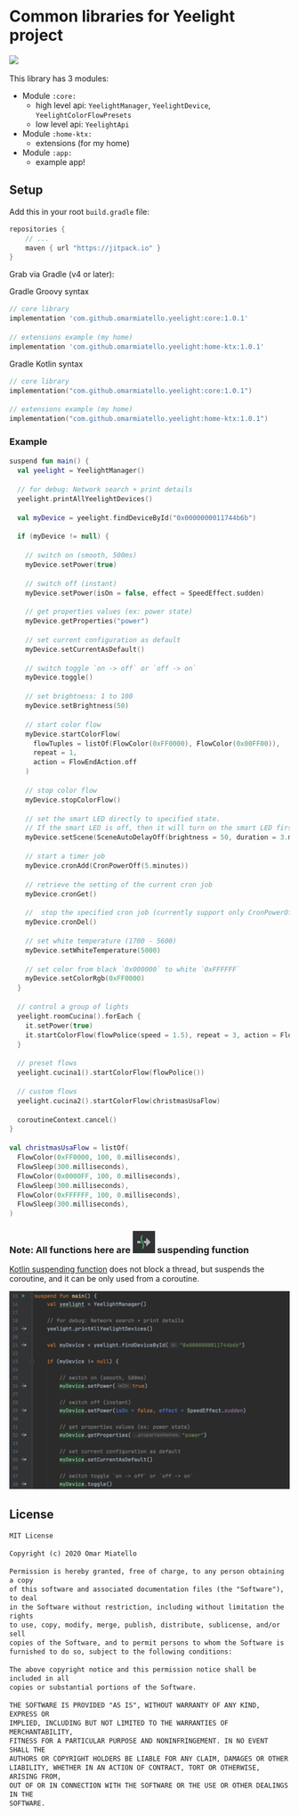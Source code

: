 # Common libraries for Yeelight project

[![](https://jitpack.io/v/omarmiatello/yeelight.svg)](https://jitpack.io/#omarmiatello/yeelight)

This library has 3 modules:
- Module `:core:`
  - high level api: `YeelightManager`, `YeelightDevice`, `YeelightColorFlowPresets`
  - low level api: `YeelightApi`
- Module `:home-ktx:`
  - extensions (for my home)
- Module `:app:`
  - example app!


## Setup

Add this in your root `build.gradle` file:
```gradle
repositories {
    // ...
    maven { url "https://jitpack.io" }
}
```

Grab via Gradle (v4 or later):

Gradle Groovy syntax
```groovy
// core library
implementation 'com.github.omarmiatello.yeelight:core:1.0.1'

// extensions example (my home)
implementation 'com.github.omarmiatello.yeelight:home-ktx:1.0.1'
```

Gradle Kotlin syntax
```kotlin
// core library
implementation("com.github.omarmiatello.yeelight:core:1.0.1")

// extensions example (my home)
implementation("com.github.omarmiatello.yeelight:home-ktx:1.0.1")
```

### Example

```kotlin
suspend fun main() {
  val yeelight = YeelightManager()

  // for debug: Network search + print details
  yeelight.printAllYeelightDevices()

  val myDevice = yeelight.findDeviceById("0x0000000011744b6b")

  if (myDevice != null) {

    // switch on (smooth, 500ms)
    myDevice.setPower(true)

    // switch off (instant)
    myDevice.setPower(isOn = false, effect = SpeedEffect.sudden)

    // get properties values (ex: power state)
    myDevice.getProperties("power")

    // set current configuration as default
    myDevice.setCurrentAsDefault()

    // switch toggle `on -> off` or `off -> on`
    myDevice.toggle()

    // set brightness: 1 to 100
    myDevice.setBrightness(50)

    // start color flow
    myDevice.startColorFlow(
      flowTuples = listOf(FlowColor(0xFF0000), FlowColor(0x00FF00)),
      repeat = 1,
      action = FlowEndAction.off
    )

    // stop color flow
    myDevice.stopColorFlow()

    // set the smart LED directly to specified state.
    // If the smart LED is off, then it will turn on the smart LED firstly and then apply the specified command 
    myDevice.setScene(SceneAutoDelayOff(brightness = 50, duration = 3.minutes))

    // start a timer job
    myDevice.cronAdd(CronPowerOff(5.minutes))

    // retrieve the setting of the current cron job
    myDevice.cronGet()

    //  stop the specified cron job (currently support only CronPowerOff)
    myDevice.cronDel()

    // set white temperature (1700 - 5600)
    myDevice.setWhiteTemperature(5000)

    // set color from black `0x000000` to white `0xFFFFFF`
    myDevice.setColorRgb(0xFF0000)
  }

  // control a group of lights
  yeelight.roomCucina().forEach {
    it.setPower(true)
    it.startColorFlow(flowPolice(speed = 1.5), repeat = 3, action = FlowEndAction.off)
  }

  // preset flows
  yeelight.cucina1().startColorFlow(flowPolice())

  // custom flows
  yeelight.cucina2().startColorFlow(christmasUsaFlow)

  coroutineContext.cancel()
}

val christmasUsaFlow = listOf(
  FlowColor(0xFF0000, 100, 0.milliseconds),
  FlowSleep(300.milliseconds),
  FlowColor(0x0000FF, 100, 0.milliseconds),
  FlowSleep(300.milliseconds),
  FlowColor(0xFFFFFF, 100, 0.milliseconds),
  FlowSleep(300.milliseconds),
)
```

### Note: All functions here are ![suspend](docs/suspend.png) suspending function

[Kotlin suspending function](https://kotlinlang.org/docs/reference/coroutines/basics.html) does not block a thread, but suspends the coroutine, and it can be only used from a coroutine.

![Suspending functions](docs/suspending_functions.png)



## License

    MIT License
    
    Copyright (c) 2020 Omar Miatello
    
    Permission is hereby granted, free of charge, to any person obtaining a copy
    of this software and associated documentation files (the "Software"), to deal
    in the Software without restriction, including without limitation the rights
    to use, copy, modify, merge, publish, distribute, sublicense, and/or sell
    copies of the Software, and to permit persons to whom the Software is
    furnished to do so, subject to the following conditions:
    
    The above copyright notice and this permission notice shall be included in all
    copies or substantial portions of the Software.
    
    THE SOFTWARE IS PROVIDED "AS IS", WITHOUT WARRANTY OF ANY KIND, EXPRESS OR
    IMPLIED, INCLUDING BUT NOT LIMITED TO THE WARRANTIES OF MERCHANTABILITY,
    FITNESS FOR A PARTICULAR PURPOSE AND NONINFRINGEMENT. IN NO EVENT SHALL THE
    AUTHORS OR COPYRIGHT HOLDERS BE LIABLE FOR ANY CLAIM, DAMAGES OR OTHER
    LIABILITY, WHETHER IN AN ACTION OF CONTRACT, TORT OR OTHERWISE, ARISING FROM,
    OUT OF OR IN CONNECTION WITH THE SOFTWARE OR THE USE OR OTHER DEALINGS IN THE
    SOFTWARE.